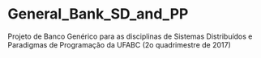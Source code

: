 # General_Bank_SD_and_PP
Projeto de Banco Genérico para as disciplinas de Sistemas Distribuídos e Paradigmas de Programação da UFABC (2o quadrimestre de 2017)